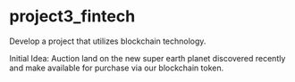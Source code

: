 # project3_fintech

Develop a project that utilizes blockchain technology. 

Initial Idea: Auction land on the new super earth planet discovered recently and make available for purchase via our blockchain token.
